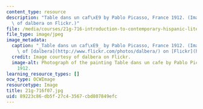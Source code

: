 ```yaml
---
content_type: resource
description: "Table dans un caf\xE9 by Pablo Picasso, France 1912. (Image courtesy\
  \ of dalbera on Flickr.)"
file: /media/courses/21g-716-introduction-to-contemporary-hispanic-literature-fall-2007/89223c86db5f27c43567cbd807849efc_21g-716f07.jpg
file_type: image/jpeg
image_metadata:
  caption: "_Table dans un caf\xE9_ by Pablo Picasso, France 1912. (Image courtesy\
    \ of [dalbera](http://www.flickr.com/photos/dalbera/) on [Flickr](http://www.flickr.com/photos/dalbera/294580930/).)"
  credit: Image courtesy of dalbera on Flickr.
  image-alt: Photograph of the painting Table dans un cafe by Pablo Picasso, France
    1912.
learning_resource_types: []
ocw_type: OCWImage
resourcetype: Image
title: 21g-716f07.jpg
uid: 89223c86-db5f-27c4-3567-cbd807849efc
---
```

